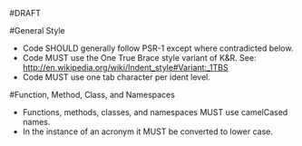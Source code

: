 #DRAFT

#General Style
* Code SHOULD generally follow PSR-1 except where contradicted below.
* Code MUST use the One True Brace style variant of K&R.  See: http://en.wikipedia.org/wiki/Indent_style#Variant:_1TBS
* Code MUST use one tab character per ident level.

#Function, Method, Class, and Namespaces
* Functions, methods, classes, and namespaces MUST use camelCased names.
* In the instance of an acronym it MUST be converted to lower case.